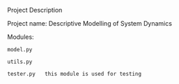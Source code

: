 Project Description

Project name: Descriptive Modelling of System Dynamics

Modules:

    model.py

    utils.py

    tester.py   this module is used for testing